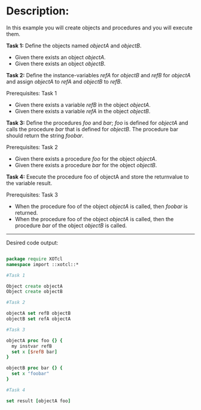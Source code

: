 
# Description:
In this example you will create objects and procedures and you will execute them.

**Task 1:**
Define the objects named *objectA* and *objectB*.

- Given there exists an object *objectA*.
- Given there exists an object *objectB*.

**Task 2:**
Define the instance-variables *refA* for *objectB* and *refB* for *objectA* and assign *objectA* to *refA* and *objectB* to *refB*.

Prerequisites:
Task 1

- Given there exists a variable *refB* in the object *objectA*.
- Given there exists a variable *refA* in the object *objectB*.

**Task 3:**
Define the procedures *foo* and *bar*; *foo* is defined for *objectA* and calls the procedure *bar* that is defined for *objectB*.
The procedure bar should return the string *foobar*.

Prerequisites:
Task 2

- Given there exists a procedure *foo* for the object *objectA*.
- Given there exists a procedure *bar* for the object *objectB*.

**Task 4:**
Execute the procedure foo of objectA and store the returnvalue to the variable result.

Prerequisites:
Task 3

- When the procedure foo of the object *objectA* is called, then *foobar* is returned.
- When the procedure foo of the object *objectA* is called, then the procedure *bar* of the object *objectB* is called.

--------------------------------------

Desired code output:

```tcl

package require XOTcl
namespace import ::xotcl::*

#Task 1

Object create objectA
Object create objectB

#Task 2

objectA set refB objectB
objectB set refA objectA

#Task 3

objectA proc foo {} {
  my instvar refB
  set x [$refB bar]
}

objectB proc bar {} {
  set x "foobar"
}

#Task 4

set result [objectA foo]

```
